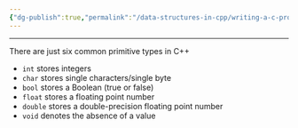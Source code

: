 ```yaml
---
{"dg-publish":true,"permalink":"/data-structures-in-cpp/writing-a-c-program/primitive-type/"}
---
```


---
There are just six common primitive types in C++

- `int` stores integers
- `char` stores single characters/single byte
- `bool` stores a Boolean (true or false)
- `float` stores a floating point number
- `double` stores a double-precision floating point number
- `void` denotes the absence of a value